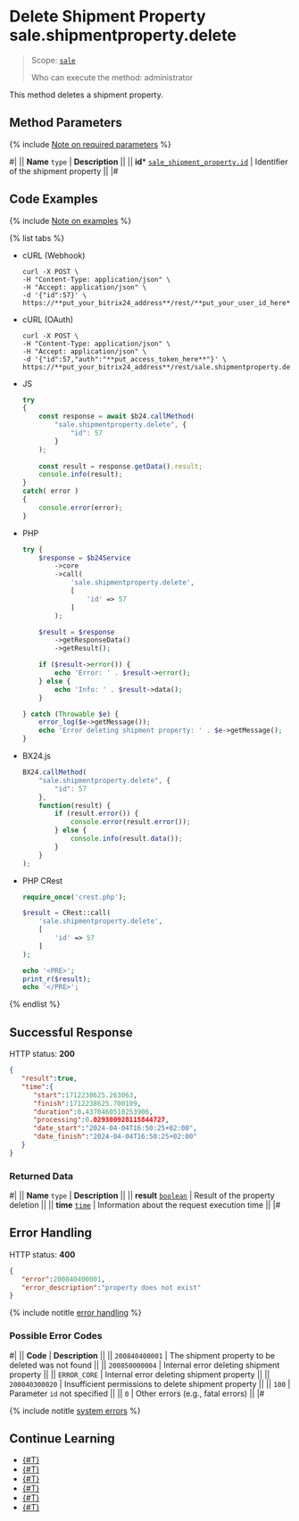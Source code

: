# Delete Shipment Property sale.shipmentproperty.delete

> Scope: [`sale`](../../scopes/permissions.md)
>
> Who can execute the method: administrator

This method deletes a shipment property.

## Method Parameters

{% include [Note on required parameters](../../../_includes/required.md) %}

#|
|| **Name**
`type` | **Description** ||
|| **id***
[`sale_shipment_property.id`](../data-types.md) | Identifier of the shipment property ||
|#

## Code Examples

{% include [Note on examples](../../../_includes/examples.md) %}

{% list tabs %}

- cURL (Webhook)

    ```http
    curl -X POST \
    -H "Content-Type: application/json" \
    -H "Accept: application/json" \
    -d '{"id":57}' \
    https://**put_your_bitrix24_address**/rest/**put_your_user_id_here**/**put_your_webhook_here**/sale.shipmentproperty.delete
    ```

- cURL (OAuth)

    ```http
    curl -X POST \
    -H "Content-Type: application/json" \
    -H "Accept: application/json" \
    -d '{"id":57,"auth":"**put_access_token_here**"}' \
    https://**put_your_bitrix24_address**/rest/sale.shipmentproperty.delete
    ```

- JS

    ```js
    try
    {
    	const response = await $b24.callMethod(
    		"sale.shipmentproperty.delete", {
    			"id": 57
    		}
    	);
    	
    	const result = response.getData().result;
    	console.info(result);
    }
    catch( error )
    {
    	console.error(error);
    }
    ```

- PHP

    ```php
    try {
        $response = $b24Service
            ->core
            ->call(
                'sale.shipmentproperty.delete',
                [
                    'id' => 57
                ]
            );
    
        $result = $response
            ->getResponseData()
            ->getResult();
    
        if ($result->error()) {
            echo 'Error: ' . $result->error();
        } else {
            echo 'Info: ' . $result->data();
        }
    
    } catch (Throwable $e) {
        error_log($e->getMessage());
        echo 'Error deleting shipment property: ' . $e->getMessage();
    }
    ```

- BX24.js

    ```js
    BX24.callMethod(
        "sale.shipmentproperty.delete", {
            "id": 57
        },
        function(result) {
            if (result.error()) {
                console.error(result.error());
            } else {
                console.info(result.data());
            }
        }
    );
    ```

- PHP CRest

    ```php
    require_once('crest.php');

    $result = CRest::call(
        'sale.shipmentproperty.delete',
        [
            'id' => 57
        ]
    );

    echo '<PRE>';
    print_r($result);
    echo '</PRE>';
    ```

{% endlist %}

## Successful Response

HTTP status: **200**

```json
{
   "result":true,
   "time":{
      "start":1712238625.263063,
      "finish":1712238625.700109,
      "duration":0.4370460510253906,
      "processing":0.029300928115844727,
      "date_start":"2024-04-04T16:50:25+02:00",
      "date_finish":"2024-04-04T16:50:25+02:00"
   }
}
```

### Returned Data

#|
|| **Name**
`type` | **Description** ||
|| **result**
[`boolean`](../../data-types.md) | Result of the property deletion ||
|| **time**
[`time`](../../data-types.md) | Information about the request execution time ||
|#

## Error Handling

HTTP status: **400**

```json
{	
   "error":200840400001,
   "error_description":"property does not exist"
}
```

{% include notitle [error handling](../../../_includes/error-info.md) %}

### Possible Error Codes

#|
|| **Code** | **Description** ||
|| `200840400001` | The shipment property to be deleted was not found ||
|| `200850000004` | Internal error deleting shipment property ||
|| `ERROR_CORE` | Internal error deleting shipment property ||
|| `200040300020` | Insufficient permissions to delete shipment property ||
|| `100` | Parameter `id` not specified ||
|| `0` | Other errors (e.g., fatal errors) ||
|#

{% include notitle [system errors](../../../_includes/system-errors.md) %}

## Continue Learning

- [{#T}](./index.md)
- [{#T}](./sale-shipment-property-add.md)
- [{#T}](./sale-shipment-property-get.md)
- [{#T}](./sale-shipment-property-list.md)
- [{#T}](./sale-shipment-property-update.md)
- [{#T}](./sale-shipment-property-get-fields-by-type.md)